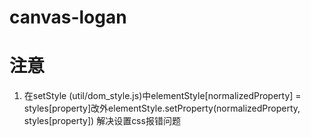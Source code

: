# canvas-logan
# 注意
1. 在setStyle (util/dom_style.js)中elementStyle[normalizedProperty] = styles[property]改外elementStyle.setProperty(normalizedProperty, styles[property]) 解决设置css报错问题